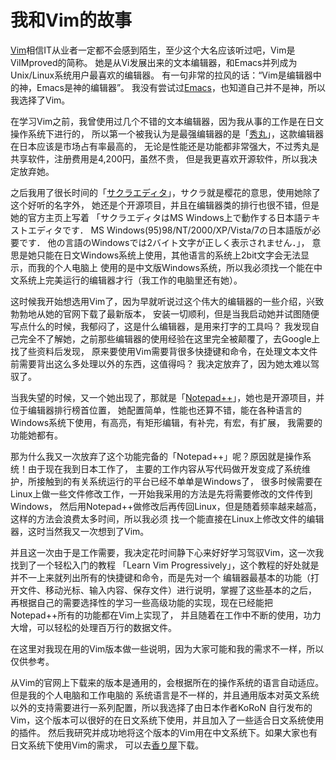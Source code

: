 **我和Vim的故事**
===

[Vim][vim]相信IT从业者一定都不会感到陌生，至少这个大名应该听过吧，Vim是ViIMproved的简称。
她是从Vi发展出来的文本编辑器，和Emacs并列成为Unix/Linux系统用户最喜欢的编辑器。
有一句非常的拉风的话：“Vim是编辑器中的神，Emacs是神的编辑器”。
我没有尝试过[Emacs][Emacs]，也知道自己并不是神，所以我选择了Vim。

在学习Vim之前，我曾使用过几个不错的文本编辑器，因为我从事的工作是在日文操作系统下进行的，
所以第一个被我认为是最强编辑器的是「[秀丸][hidemaru]」，这款编辑器在日本应该是市场占有率最高的，
无论是性能还是功能都非常强大，不过秀丸是共享软件，注册费用是4,200円，虽然不贵，
但是我更喜欢开源软件，所以我决定放弃她。

之后我用了很长时间的「[サクラエディタ][sakura]」，サクラ就是樱花的意思，使用她除了这个好听的名字外，
她还是个开源项目，并且在编辑器类的排行也很不错，但是她的官方主页上写着
    「サクラエディタはMS Windows上で動作する日本語テキストエディタです． 
    MS Windows(95)98/NT/2000/XP/Vista/7の日本語版が必要です．
    他の言語のWindowsでは2バイト文字が正しく表示されません．」，
意思是她只能在日文Windows系统上使用，其他语言的系统上2bit文字会无法显示，而我的个人电脑上
使用的是中文版Windows系统，所以我必须找一个能在中文系统上完美运行的编辑器才行（我工作的电脑里还有她）。

这时候我开始想选用Vim了，因为早就听说过这个伟大的编辑器的一些介绍，兴致勃勃地从她的官网下载了最新版本，
安装一切顺利，但是当我启动她并试图随便写点什么的时候，我郁闷了，这是什么编辑器，是用来打字的工具吗？
我发现自己完全不了解她，之前那些编辑器的使用经验在这里完全被颠覆了，去Google上找了些资料后发现，
原来要使用Vim需要背很多快捷键和命令，在处理文本文件前需要背出这么多处理以外的东西，这值得吗？
我决定放弃了，因为她太难以驾驭了。

当我失望的时候，又一个她出现了，那就是「[Notepad++][npp]」，她也是开源项目，并位于编辑器排行榜首位置，
她配置简单，性能也还算不错，能在各种语言的Windows系统下使用，有高亮，有矩形编辑，有补完，有宏，有扩展，
我需要的功能她都有。

那为什么我又一次放弃了这个功能完备的「Notepad++」呢？原因就是操作系统！由于现在我到日本工作了，
主要的工作内容从写代码做开发变成了系统维护，所接触到的有关系统运行的平台已经不单单是Windows了，
很多时候需要在Linux上做一些文件修改工作，一开始我采用的方法是先将需要修改的文件传到Windows，
然后用Notepad++做修改后再传回Linux，但是随着频率越来越高，这样的方法会浪费太多时间，所以我必须
找一个能直接在Linux上修改文件的编辑器，这时当然我又一次想到了Vim。

并且这一次由于是工作需要，我决定花时间静下心来好好学习驾驭Vim，这一次我找到了一个轻松入门的教程
「Learn Vim Progressively」，这个教程的好处就是并不一上来就列出所有的快捷键和命令，而是先对一个
编辑器最基本的功能（打开文件、移动光标、输入内容、保存文件）进行说明，掌握了这些基本的之后，
再根据自己的需要选择性的学习一些高级功能的实现，现在已经能把Notepad++所有的功能都在Vim上实现了，
并且随着在工作中不断的使用，功力大增，可以轻松的处理百万行的数据文件。

在这里对我现在用的Vim版本做一些说明，因为大家可能和我的需求不一样，所以仅供参考。

从Vim的官网上下载来的版本是通用的，会根据所在的操作系统的语言自动适应。但是我的个人电脑和工作电脑的
系统语言是不一样的，并且通用版本对英文系统以外的支持需要进行一系列配置，所以我选择了由日本作者KoRoN
自行发布的Vim，这个版本可以很好的在日文系统下使用，并且加入了一些适合日文系统使用的插件。
然后我研究并成功地将这个版本的Vim用在中文系统下。如果大家也有日文系统下使用Vim的需求，
可以去[香り屋][kaoriya]下载。


[vim]: http://ja.wikipedia.org/wiki/Vim
[Emacs]: http://ja.wikipedia.org/wiki/Emacs
[hidemaru]: http://hide.maruo.co.jp/software/hidemaru.html
[sakura]: http://sakura-editor.sourceforge.net
[npp]: http://notepad-plus-plus.org/
[kaoriya]: http://www.kaoriya.net
